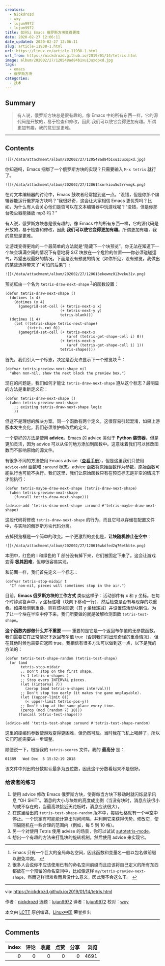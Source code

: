```yaml
---
creators:
  - Nickdrozd
  - wxy
  - lujun9972
  - lujun9972
title: 如何让 Emacs 俄罗斯方块变得更难
date: 2020-02-27 12:06:11
date_updated: 2020-02-27 12:06:11
slug: article-11938-1.html
url: https://linux.cn/article-11938-1.html
url_from: https://nickdrozd.github.io/2019/01/14/tetris.html
image: album/202002/27/120548ad84b1xu13uxopxd.jpg
tags:
  - emacs
  - 俄罗斯方块
categories:
  - 技术
---
```


## Summary

> 有人说，俄罗斯方块总是很有趣的。像 Emacs 中的所有东西一样，它的源代码是开放的，易于检查和修改，因此 我们可以使它变得更加有趣。所谓更加有趣，我的意思是更难。

***

<!-- more -->

## Contents

`![](/data/attachment/album/202002/27/120548ad84b1xu13uxopxd.jpg)`

你知道吗，Emacs 捆绑了一个俄罗斯方块的实现？只需要输入 `M-x tetris` 就行了。

`![](/data/attachment/album/202002/27/120614xnrkiou5o2rrvmgk.png)`

在对文本编辑器的讨论中，Emacs 鼓吹者经常提到这一点。“没错，但是你那个编辑器能运行俄罗斯方块吗？”我很好奇，这会让大家相信 Emacs 更优秀吗？比如，为什么有人会关心他们是否可以在文本编辑器中玩游戏呢？“没错，但是你那台吸尘器能播放 mp3 吗？”

有人说，俄罗斯方块总是很有趣的。像 Emacs 中的所有东西一样，它的源代码是开放的，易于检查和修改，因此 **我们可以使它变得更加有趣**。所谓更加有趣，我的意思是更难。

让游戏变得更难的一个最简单的方法就是“隐藏下一个块预览”。你无法在知道下一个块会填满空间的情况下有意地将 S/Z 块放在一个危险的位置——你必须碰碰运气，希望出现最好的情况。下面是没有预览的情况（如你所见，没有预览，我做出的某些选择带来了“可怕的后果”）:

`![](/data/attachment/album/202002/27/120615ekewmz013wzku31v.png)`

预览框由一个名为 `tetris-draw-next-shape` <sup id="fnref1"> <a href="#fn1" rel="footnote">  1 </a></sup> 的函数设置：

```shell
(defun tetris-draw-next-shape ()
  (dotimes (x 4)
    (dotimes (y 4)
      (gamegrid-set-cell (+ tetris-next-x x)
                         (+ tetris-next-y y)
                         tetris-blank)))
  (dotimes (i 4)
    (let ((tetris-shape tetris-next-shape)
          (tetris-rot 0))
      (gamegrid-set-cell (+ tetris-next-x
                            (aref (tetris-get-shape-cell i) 0))
                         (+ tetris-next-y
                            (aref (tetris-get-shape-cell i) 1))
                         tetris-shape))))
```

首先，我们引入一个标志，决定是否允许显示下一个预览块 <sup id="fnref2"> <a href="#fn2" rel="footnote">  2 </a></sup>：

```shell
(defvar tetris-preview-next-shape nil
  "When non-nil, show the next block the preview box.")
```

现在的问题是，我们如何才能让 `tetris-draw-next-shape` 遵从这个标志？最明显的方法是重新定义它：

```shell
(defun tetris-draw-next-shape ()
  (when tetris-preview-next-shape
    ;; existing tetris-draw-next-shape logic
    ))
```

但这不是理想的解决方案。同一个函数有两个定义，这很容易引起混淆，如果上游版本发生变化，我们必须维护修改后的定义。

一个更好的方法是使用 **advice**。Emacs 的 advice 类似于 **Python 装饰器**，但是更加灵活，因为 advice 可以从任何地方添加到函数中。这意味着我们可以修改函数而不影响原始的源文件。

有很多不同的方法使用 Emacs advice（[查看手册](https://www.gnu.org/software/emacs/manual/html_node/elisp/Advising-Functions.html)），但是这里我们只使用 `advice-add` 函数和 `:around` 标志。advice 函数将原始函数作为参数，原始函数可能执行也可能不执行。我们这里，我们让原始函数只有在预览标志是非空的情况下才能执行：

```shell
(defun tetris-maybe-draw-next-shape (tetris-draw-next-shape)
  (when tetris-preview-next-shape
    (funcall tetris-draw-next-shape)))

(advice-add 'tetris-draw-next-shape :around #'tetris-maybe-draw-next-shape)
```

这段代码将修改 `tetris-draw-next-shape` 的行为，而且它可以存储在配置文件中，与实际的俄罗斯方块代码分离。

去掉预览框是一个简单的改变。一个更激烈的变化是，**让块随机停止在空中**：

`![](/data/attachment/album/202002/27/120616wkdfed2q76etkbte.png)`

本图中，红色的 I 和绿色的 T 部分没有掉下来，它们被固定下来了。这会让游戏变得 **极其困难**，但却很容易实现。

和前面一样，我们首先定义一个标志：

```shell
(defvar tetris-stop-midair t
  "If non-nil, pieces will sometimes stop in the air.")
```

目前，**Emacs 俄罗斯方块的工作方式** 类似这样子：活动部件有 x 和 y 坐标。在每个时钟滴答声中，y 坐标递增（块向下移动一行），然后检查是否有与现存的块重叠。如果检测到重叠，则将该块回退（其 y 坐标递减）并设置该活动块到位。为了让一个块在半空中停下来，我们所要做的就是破解检测函数 `tetris-test-shape`。

**这个函数内部做什么并不重要** —— 重要的是它是一个返回布尔值的无参数函数。我们需要它在正常情况下返回布尔值 true（否则我们将出现奇怪的重叠情况），但在其他时候也需要它返回 true。我相信有很多方法可以做到这一点，以下是我的方法的：

```shell
(defun tetris-test-shape-random (tetris-test-shape)
  (or (and
       tetris-stop-midair
       ;; Don't stop on the first shape.
       (< 1 tetris-n-shapes )
       ;; Stop every INTERVAL pieces.
       (let ((interval 7))
         (zerop (mod tetris-n-shapes interval)))
       ;; Don't stop too early (it makes the game unplayable).
       (let ((upper-limit 8))
         (< upper-limit tetris-pos-y))
       ;; Don't stop at the same place every time.
       (zerop (mod (random 7) 10)))
      (funcall tetris-test-shape)))

(advice-add 'tetris-test-shape :around #'tetris-test-shape-random)
```

这里的硬编码参数使游戏变得更困难，但仍然可玩。当时我在飞机上喝醉了，所以它们可能需要进一步调整。

顺便说一下，根据我的 `tetris-scores` 文件，我的 **最高分** 是：

```shell
01389   Wed Dec  5 15:32:19 2018
```

该文件中列出的分数默认最多为五位数，因此这个分数看起来不是很好。

### 给读者的练习

1. 使用 advice 修改 Emacs 俄罗斯方块，使得每当方块下移动时就闪烁显示讯息 “OH SHIT”。消息的大小与块堆的高度成比例（当没有块时，消息应该很小的或不存在的，当最高块接近天花板时，消息应该很大）。
2. 在这里给出的 `tetris-test-shape-random` 版本中，每隔七格就有一个半空中停止。一个玩家有可能能计算出时间间隔，并利用它来获得优势。修改它，使间隔随机在一些合理的范围内（例如，每 5 到 10 格）。
3. 另一个对使用 Tetris 使用 advise 的场景，你可以试试 [autotetris-mode](https://nullprogram.com/blog/2014/10/19/)。
4. 想出一个有趣的方法来打乱块的旋转机制，然后使用 advice 来实现它。

---

1. Emacs 只有一个巨大的全局命名空间，因此函数和变量名一般以包名做前缀以避免冲突。 [↩](#fnref1)
2. 很多人会说你不应该使用已有的命名空间前缀而且应该将自己定义的所有东西都放在一个预留的命名空间中，比如像这样 `my/tetris-preview-next-shape`，然而这样很难看而且没什么意义，因此我不会这么干。 [↩](#fnref2)

---

via: <https://nickdrozd.github.io/2019/01/14/tetris.html>

作者：[nickdrozd](https://nickdrozd.github.io) 选题：[lujun9972](https://github.com/lujun9972) 译者：[lujun9972](https://github.com/lujun9972) 校对：[wxy](https://github.com/wxy)

本文由 [LCTT](https://github.com/LCTT/TranslateProject) 原创编译，[Linux中国](https://linux.cn/) 荣誉推出

***

## Comments


|   index |   评论 |   收藏 |   点赞 |   分享 |   浏览 |
|--------:|-------:|-------:|-------:|-------:|-------:|
|       0 |      0 |      0 |      0 |      0 |   4691 |
